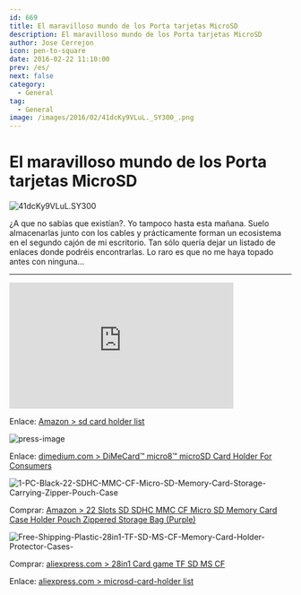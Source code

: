 ```yaml
---
id: 669
title: El maravilloso mundo de los Porta tarjetas MicroSD
description: El maravilloso mundo de los Porta tarjetas MicroSD
author: Jose Cerrejon
icon: pen-to-square
date: 2016-02-22 11:10:00
prev: /es/
next: false
category:
  - General
tag:
  - General
image: /images/2016/02/41dcKy9VLuL._SY300_.png
---
```


# El maravilloso mundo de los Porta tarjetas MicroSD

![41dcKy9VLuL._SY300_](/images/2016/02/41dcKy9VLuL._SY300_.png)

¿A que no sabías que existían?. Yo tampoco hasta esta mañana. Suelo almacenarlas junto con los cables y prácticamente forman un ecosistema en el segundo cajón de mi escritorio. Tan sólo quería dejar un listado de enlaces donde podréis encontrarlas. Lo raro es que no me haya topado antes con ninguna...

- - -
<iframe width="400" height="225" src="https://www.youtube.com/embed/4Up-QRcQUVM?rel=0&amp;showinfo=0" frameborder="0" allowfullscreen></iframe>

Enlace: [Amazon > sd card holder list ](http://www.amazon.com/s/ref=nb_sb_noss_2?url=search-alias%3Daps&field-keywords=sd+card+holder)

![press-image](/images/2016/02/press-image.png)

Enlace: [dimedium.com > DiMeCard™ micro8™ microSD Card Holder For Consumers](http://dimedium.com/dimecard-micro8-microsd-card-holder-for-consumers/)

![1-PC-Black-22-SDHC-MMC-CF-Micro-SD-Memory-Card-Storage-Carrying-Zipper-Pouch-Case](/images/2016/02/1-PC-Black-22-SDHC-MMC-CF-Micro-SD-Memory-Card-Storage-Carrying-Zipper-Pouch-Case.png)

Comprar: [Amazon > 22 Slots SD SDHC MMC CF Micro SD Memory Card Case Holder Pouch Zippered Storage Bag (Purple)](http://www.amazon.com/Memory-Holder-Zippered-Storage-Purple/dp/B01AFQCC3Q/ref=sr_1_8?s=electronics&ie=UTF8&qid=1456135330&sr=1-8&keywords=sd+card+holder)

![Free-Shipping-Plastic-28in1-TF-SD-MS-CF-Memory-Card-Holder-Protector-Cases-](/images/2016/02/Free-Shipping-Plastic-28in1-TF-SD-MS-CF-Memory-Card-Holder-Protector-Cases-.png)


Comprar: [aliexpress.com > 28in1 Card game TF SD MS CF](http://aliexpress.com/item/Free-Shipping-Plastic-28in1-TF-SD-MS-CF-Memory-Card-Holder-Protector-Cases/32603290359.html)

Enlace: [aliexpress.com > microsd-card-holder list](http://www.aliexpress.com/popular/microsd-card-holder.html)